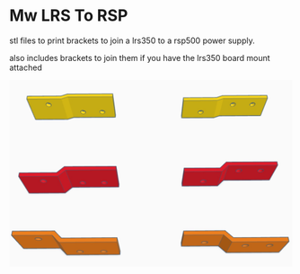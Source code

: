 # Mw LRS To RSP

stl files to print brackets to join a lrs350 to a rsp500 power supply.

also includes brackets to join them if you have the lrs350 board mount attached


<img src=https://github.com/DnG-Crafts/3D_Printables/blob/main/Mw%20SR%20Mount/LRS%20To%20RSP/image.jpg><br>